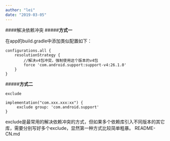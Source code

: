 ```yaml
---
author: "lei"
date: "2019-03-05"
---
```


####解决依赖冲突
#####**方式一**

在app的build.gradle中添加类似配置如下：

    configurations.all {
        resolutionStrategy {
            //解决v4包冲突，强制使用这个版本的v4包
            force 'com.android.support:support-v4:26.1.0'
        }
    }

#####**方式二**

    exclude
    
    implementation("com.xxx.xxx:xx") {
         exclude group: 'com.android.support'
    }

exclude是最常用的解决依赖冲突的方式，但如果多个依赖库引入不同版本的其它库，需要分别写好多个exclude，显然第一种方式比较简单粗暴。
README-CN.md
